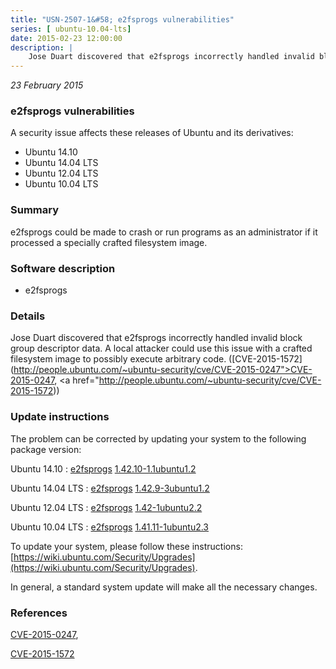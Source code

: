 ```yaml
---
title: "USN-2507-1&#58; e2fsprogs vulnerabilities"
series: [ ubuntu-10.04-lts]
date: 2015-02-23 12:00:00
description: |
    Jose Duart discovered that e2fsprogs incorrectly handled invalid block group descriptor data. A local attacker could use this issue with a crafted filesystem image to possibly execute arbitrary code. ([CVE-2015-1572](http://people.ubuntu.com/~ubuntu-security/cve/CVE-2015-0247">CVE-2015-0247</a>, <a href="http://people.ubuntu.com/~ubuntu-security/cve/CVE-2015-1572)) 
--- 
```

 
 

*23 February 2015*

### e2fsprogs vulnerabilities

A security issue affects these releases of Ubuntu and its derivatives:

* Ubuntu 14.10
* Ubuntu 14.04 LTS
* Ubuntu 12.04 LTS
* Ubuntu 10.04 LTS

### Summary

e2fsprogs could be made to crash or run programs as an administrator if it processed a specially crafted filesystem image.

### Software description

* e2fsprogs 

### Details

Jose Duart discovered that e2fsprogs incorrectly handled invalid block group descriptor data. A local attacker could use this issue with a crafted filesystem image to possibly execute arbitrary code. ([CVE-2015-1572](http://people.ubuntu.com/~ubuntu-security/cve/CVE-2015-0247">CVE-2015-0247</a>, <a href="http://people.ubuntu.com/~ubuntu-security/cve/CVE-2015-1572)) 

### Update instructions

The problem can be corrected by updating your system to the following package version:

Ubuntu 14.10
 : [e2fsprogs](https://launchpad.net/ubuntu/+source/e2fsprogs) <span> [1.42.10-1.1ubuntu1.2](https://launchpad.net/ubuntu/+source/e2fsprogs/1.42.10-1.1ubuntu1.2) </span> 

Ubuntu 14.04 LTS
 : [e2fsprogs](https://launchpad.net/ubuntu/+source/e2fsprogs) <span> [1.42.9-3ubuntu1.2](https://launchpad.net/ubuntu/+source/e2fsprogs/1.42.9-3ubuntu1.2) </span> 

Ubuntu 12.04 LTS
 : [e2fsprogs](https://launchpad.net/ubuntu/+source/e2fsprogs) <span> [1.42-1ubuntu2.2](https://launchpad.net/ubuntu/+source/e2fsprogs/1.42-1ubuntu2.2) </span> 

Ubuntu 10.04 LTS
 : [e2fsprogs](https://launchpad.net/ubuntu/+source/e2fsprogs) <span> [1.41.11-1ubuntu2.3](https://launchpad.net/ubuntu/+source/e2fsprogs/1.41.11-1ubuntu2.3) </span> 

To update your system, please follow these instructions: [https://wiki.ubuntu.com/Security/Upgrades](https://wiki.ubuntu.com/Security/Upgrades).

In general, a standard system update will make all the necessary changes. 

### References

 
 [CVE-2015-0247](http://people.ubuntu.com/~ubuntu-security/cve/CVE-2015-0247), 

 [CVE-2015-1572](http://people.ubuntu.com/~ubuntu-security/cve/CVE-2015-1572)
 

